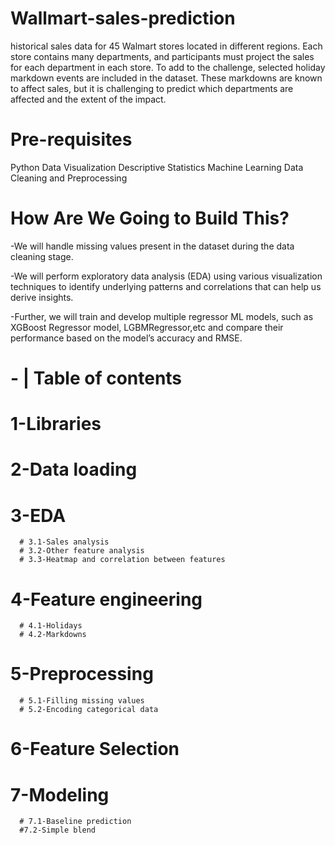 # Wallmart-sales-prediction

 historical sales data for 45 Walmart stores located in different regions. Each store contains many departments, and participants must project the sales for each department in each store. To add to the challenge, selected holiday markdown events are included in the dataset. These markdowns are known to affect sales, but it is challenging to predict which departments are affected and the extent of the impact.

# Pre-requisites

   Python
   Data Visualization
   Descriptive Statistics
   Machine Learning
   Data Cleaning and Preprocessing

 # How Are We Going to Build This?
 
-We will handle missing values present in the dataset during the data cleaning stage.

-We will perform exploratory data analysis (EDA) using various visualization techniques 
 to identify underlying patterns and correlations that can help us derive insights.
 
-Further, we will train and develop multiple regressor ML models, such as XGBoost Regressor model,
 LGBMRegressor,etc and compare their performance based on the model’s accuracy and RMSE.
 
# - | Table of contents
# 1-Libraries

# 2-Data loading

# 3-EDA
      # 3.1-Sales analysis
      # 3.2-Other feature analysis
      # 3.3-Heatmap and correlation between features
      
# 4-Feature engineering
      # 4.1-Holidays
      # 4.2-Markdowns
      
# 5-Preprocessing
      # 5.1-Filling missing values
      # 5.2-Encoding categorical data
      
# 6-Feature Selection

# 7-Modeling

      # 7.1-Baseline prediction
      #7.2-Simple blend
